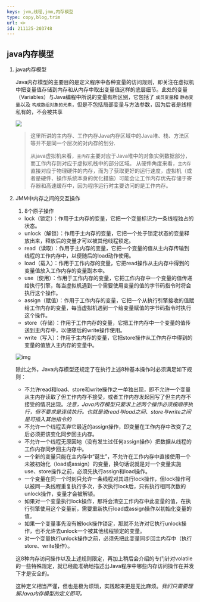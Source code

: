 ```yaml
---
keys: jvm,线程,jmm,内存模型
type: copy,blog,trim
url: <>
id: 211125-203748
---
```

## java内存模型

1. java内存模型

   Java内存模型的主要目的是定义程序中各种变量的访问规则，即关注在虚拟机中把变量值存储到内存和从内存中取出变量值这样的底层细节。此处的变量（Variables）与Java编程中所说的变量有所区别，它包括了 `成员变量`和 `静态变量`以及 `构成数组对象的元素`，但是不包括局部变量与方法参数，因为后者是线程私有的，不会被共享

   ![](https://gitee.com/cpfree/picture-warehouse/raw/master/pic1/1637931925718.png)

   > 这里所讲的主内存、工作内存Java内存区域中的Java堆、栈、方法区等并不是同一个层次的对内存的划分.
   >
   > 从java虚拟机来看，`主内存`主要对应于Java堆中的对象实例数据部分，而工作内存则对应于虚拟机栈中的部分区域。
   > 从硬件角度来看，`主内存`直接对应于物理硬件的内存，而为了获取更好的运行速度，虚拟机（或者是硬件、操作系统本身的优化措施）可能会让工作内存优先存储于寄存器和高速缓存中，因为程序运行时主要访问的是工作内存。
   >
2. JMM中内存之间的交互操作

   1. 8个原子操作

   - lock（锁定）：作用于主内存的变量，它把一个变量标识为一条线程独占的状态。
   - unlock（解锁）：作用于主内存的变量，它把一个处于锁定状态的变量释放出来，释放后的变量才可以被其他线程锁定。
   - read（读取）：作用于主内存的变量，它把一个变量的值从主内存传输到线程的工作内存中，以便随后的load动作使用。
   - load（载入）：作用于工作内存的变量，它把read操作从主内存中得到的变量值放入工作内存的变量副本中。
   - use（使用）：作用于工作内存的变量，它把工作内存中一个变量的值传递给执行引擎，每当虚拟机遇到一个需要使用变量的值的字节码指令时将会执行这个操作。
   - assign（赋值）：作用于工作内存的变量，它把一个从执行引擎接收的值赋给工作内存的变量，每当虚拟机遇到一个给变量赋值的字节码指令时执行这个操作。
   - store（存储）：作用于工作内存的变量，它把工作内存中一个变量的值传送到主内存中，以便随后的write操作使用。
   - write（写入）：作用于主内存的变量，它把store操作从工作内存中得到的变量的值放入主内存的变量中。

   ![img](https://gitee.com/cpfree/picture-warehouse/raw/master/pic1/1637931909745.png)

   除此之外，Java内存模型还规定了在执行上述8种基本操作时必须满足如下规则：

   - 不允许read和load、store和write操作之一单独出现，即不允许一个变量从主内存读取了但工作内存不接受，或者工作内存发起回写了但主内存不接受的情况出现。_注意，Java内存模型只要求上述两个操作必须按顺序执行，但不要求是连续执行。也就是说read与load之间、store与write之间是可插入其他指令的_
   - 不允许一个线程丢弃它最近的assign操作，即变量在工作内存中改变了之后必须把该变化同步回主内存。
   - 不允许一个线程无原因地（没有发生过任何assign操作）把数据从线程的工作内存同步回主内存中。
   - 一个新的变量只能在主内存中“诞生”，不允许在工作内存中直接使用一个未被初始化（load或assign）的变量，换句话说就是对一个变量实施use、store操作之前，必须先执行assign和load操作。
   - 一个变量在同一个时刻只允许一条线程对其进行lock操作，但lock操作可以被同一条线程重复执行多次，多次执行lock后，只有执行相同次数的unlock操作，变量才会被解锁。
   - 如果对一个变量执行lock操作，那将会清空工作内存中此变量的值，在执行引擎使用这个变量前，需要重新执行load或assign操作以初始化变量的值。
   - 如果一个变量事先没有被lock操作锁定，那就不允许对它执行unlock操作，也不允许去unlock一个被其他线程锁定的变量。
   - 对一个变量执行unlock操作之前，必须先把此变量同步回主内存中（执行store、write操作）。

   这8种内存访问操作以及上述规则限定，再加上稍后会介绍的专门针对volatile的一些特殊规定，就已经能准确地描述出Java程序中哪些内存访问操作在并发下才是安全的。

   这种定义相当严谨，但也是极为烦琐，实践起来更是无比麻烦。_我们只需要理解Java内存模型的定义即可。_
